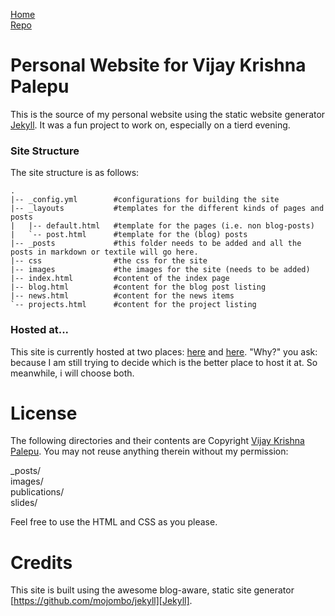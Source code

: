[Jekyll]: https://github.com/mojombo/jekyll
[1]: http://ics.uci.edu/~vpalepu
[2]: http://vpalepu.bitbucket.org
[repo]: https://bitbucket.org/vpalepu/website

[Home][2]  
[Repo][repo]

Personal Website for Vijay Krishna Palepu
=========================================

This is the source of my personal website using the static website generator [Jekyll][Jekyll]. It was a fun project to work on, especially on a tierd evening.

### Site Structure

The site structure is as follows:  

	.
	|-- _config.yml        #configurations for building the site  
	|-- _layouts           #templates for the different kinds of pages and posts  
	|   |-- default.html   #template for the pages (i.e. non blog-posts)  
	|   `-- post.html      #template for the (blog) posts  
	|-- _posts             #this folder needs to be added and all the posts in markdown or textile will go here.   
	|-- css                #the css for the site  
	|-- images             #the images for the site (needs to be added)  
	|-- index.html         #content of the index page  
	|-- blog.html          #content for the blog post listing  
	|-- news.html          #content for the news items
	`-- projects.html      #content for the project listing  

### Hosted at...

This site is currently hosted at two places: [here][1] and [here][2]. "Why?" you ask: because I am still trying to decide which is the better place to host it at. So meanwhile, i will choose both.

License
=======

The following directories and their contents are Copyright [Vijay Krishna Palepu][1]. You may not reuse anything therein without my permission:

_posts/  
images/  
publications/  
slides/  

Feel free to use the HTML and CSS as you please.

Credits
=======

This site is built using the awesome blog-aware, static site generator [https://github.com/mojombo/jekyll][Jekyll].